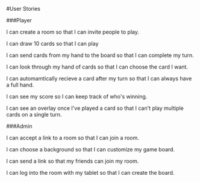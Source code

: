 #User Stories

###Player

I can create a room so that I can invite people to play.

I can draw 10 cards so that I can play

I can send cards from my hand to the board so that I can complete my turn.

I can look through my hand of cards so that I can choose the card I want.

I can automamtically recieve a card after my turn so that I can always have a full hand.

I can see my score so I can keep track of who's winning.

I can see an overlay once I've played a card so that I can't play multiple cards on a single turn.


###Admin

I can accept a link to a room so that I can join a room.

I can choose a background so that I can customize my game board.

I can send a link so that my friends can join my room.

I can log into the room with my tablet so that I can create the board.

